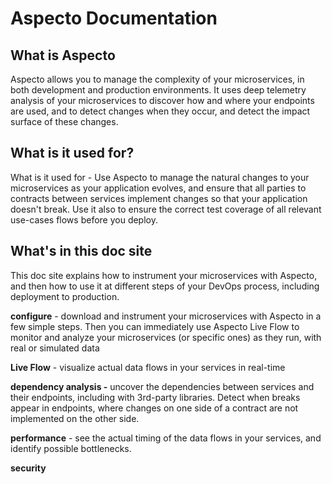 # Aspecto Documentation

## What is Aspecto

Aspecto allows you to manage the complexity of your microservices, in both development and production environments. It uses deep telemetry analysis  of your microservices to discover how and where your endpoints are used, and to detect changes when they occur, and detect the impact surface of these changes.

## What is it used for?

What is it  used for - Use Aspecto to  manage the natural changes to your microservices as your application evolves, and ensure that all parties to contracts between services implement changes so that your application doesn't break. Use it  also to  ensure the correct test coverage of all relevant use-cases flows before you deploy.

## What's in this doc site

This doc site explains how to instrument your microservices with Aspecto, and then how to use it at different steps of your DevOps process, including deployment to production.

**configure** - download and instrument your microservices with Aspecto in a few simple steps. Then you can immediately use Aspecto Live Flow to monitor and analyze your microservices \(or specific ones\) as they run, with real  or simulated data

**Live Flow** -  visualize actual data flows in your services in real-time

**dependency analysis  -** uncover the dependencies between services and their endpoints, including with 3rd-party libraries.  Detect when breaks appear in endpoints, where changes on one side of a contract are not implemented on the other side.

**performance** - see the actual timing of the data flows in your services, and identify possible bottlenecks.

**security**

   

